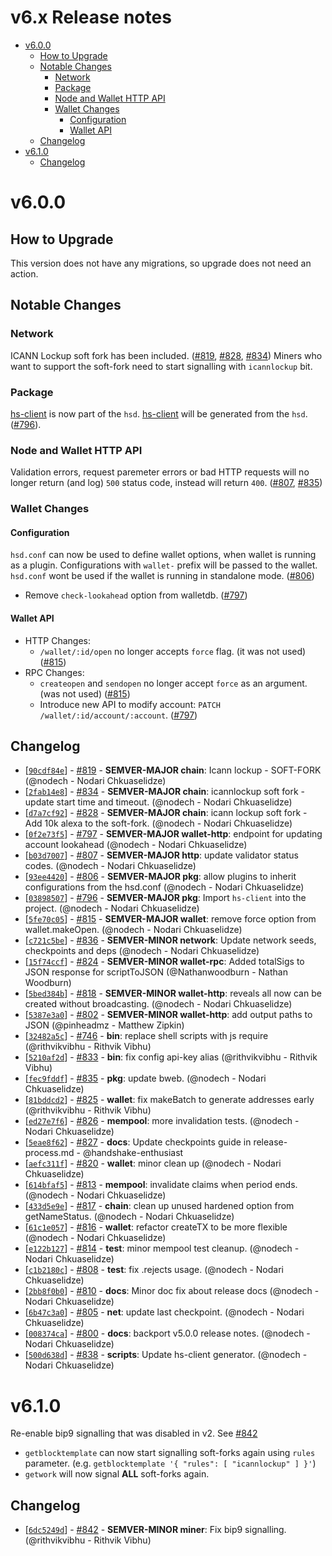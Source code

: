 v6.x Release notes
==================

<!-- toc -->

- [v6.0.0](#v600)
  * [How to Upgrade](#how-to-upgrade)
  * [Notable Changes](#notable-changes)
    + [Network](#network)
    + [Package](#package)
    + [Node and Wallet HTTP API](#node-and-wallet-http-api)
    + [Wallet Changes](#wallet-changes)
      - [Configuration](#configuration)
      - [Wallet API](#wallet-api)
  * [Changelog](#changelog)
- [v6.1.0](#v610)
  * [Changelog](#changelog-1)

<!-- tocstop -->

# v6.0.0
## How to Upgrade
  This version does not have any migrations, so upgrade does not need an action.

## Notable Changes
### Network
  ICANN Lockup soft fork has been included. ([#819](https://github.com/handshake-org/hsd/pull/819), [#828](https://github.com/handshake-org/hsd/pull/828), [#834](https://github.com/handshake-org/hsd/pull/834))
  Miners who want to support the soft-fork need to start signalling with `icannlockup` bit.

### Package
  [hs-client][hs-client] is now part of the `hsd`. [hs-client][hs-client] will be generated from the `hsd`. ([#796](https://github.com/handshake-org/hsd/pull/796)).

### Node and Wallet HTTP API
  Validation errors, request paremeter errors or bad HTTP requests will no
longer return (and log) `500` status code, instead will return `400`. ([#807](https://github.com/handshake-org/hsd/pull/807), [#835](https://github.com/handshake-org/hsd/pull/835))

### Wallet Changes
#### Configuration
  `hsd.conf` can now be used to define wallet options, when wallet is running as
a plugin. Configurations with `wallet-` prefix will be passed to the wallet.
`hsd.conf` wont be used if the wallet is running in standalone mode. ([#806](https://github.com/handshake-org/hsd/pull/806))

- Remove `check-lookahead` option from walletdb. ([#797](https://github.com/handshake-org/hsd/pull/797))

#### Wallet API

- HTTP Changes:
  - `/wallet/:id/open` no longer accepts `force` flag. (it was not used) ([#815](https://github.com/handshake-org/hsd/pull/815))
- RPC Changes:
  - `createopen` and `sendopen` no longer accept `force` as an argument. (was not used) ([#815](https://github.com/handshake-org/hsd/pull/815))
  - Introduce new API to modify account: `PATCH /wallet/:id/account/:account`. ([#797](https://github.com/handshake-org/hsd/pull/797))

## Changelog
  - \[[`90cdf84e`](https://github.com/handshake-org/hsd/commit/90cdf84e)] - [#819](https://github.com/handshake-org/hsd/pull/819) - **SEMVER-MAJOR chain**: Icann lockup - SOFT-FORK  (@nodech - Nodari Chkuaselidze)
  - \[[`2fab14e8`](https://github.com/handshake-org/hsd/commit/2fab14e8)] - [#834](https://github.com/handshake-org/hsd/pull/834) - **SEMVER-MAJOR chain**: icannlockup soft fork - update start time and timeout.  (@nodech - Nodari Chkuaselidze)
  - \[[`d7a7cf92`](https://github.com/handshake-org/hsd/commit/d7a7cf92)] - [#828](https://github.com/handshake-org/hsd/pull/828) - **SEMVER-MAJOR chain**: icann lockup soft fork - Add 10k alexa to the soft-fork.  (@nodech - Nodari Chkuaselidze)
  - \[[`0f2e73f5`](https://github.com/handshake-org/hsd/commit/0f2e73f5)] - [#797](https://github.com/handshake-org/hsd/pull/797) - **SEMVER-MAJOR wallet-http**: endpoint for updating account lookahead  (@nodech - Nodari Chkuaselidze)
  - \[[`b03d7007`](https://github.com/handshake-org/hsd/commit/b03d7007)] - [#807](https://github.com/handshake-org/hsd/pull/807) - **SEMVER-MAJOR http**: update validator status codes.  (@nodech - Nodari Chkuaselidze)
  - \[[`93ee4420`](https://github.com/handshake-org/hsd/commit/93ee4420)] - [#806](https://github.com/handshake-org/hsd/pull/806) - **SEMVER-MAJOR pkg**: allow plugins to inherit configurations from the hsd.conf  (@nodech - Nodari Chkuaselidze)
  - \[[`03898507`](https://github.com/handshake-org/hsd/commit/03898507)] - [#796](https://github.com/handshake-org/hsd/pull/796) - **SEMVER-MAJOR pkg**: Import `hs-client` into the project.  (@nodech - Nodari Chkuaselidze)
  - \[[`5fe70c05`](https://github.com/handshake-org/hsd/commit/5fe70c05)] - [#815](https://github.com/handshake-org/hsd/pull/815) - **SEMVER-MAJOR wallet**: remove force option from wallet.makeOpen.  (@nodech - Nodari Chkuaselidze)
  - \[[`c721c5be`](https://github.com/handshake-org/hsd/commit/c721c5be)] - [#836](https://github.com/handshake-org/hsd/pull/836) - **SEMVER-MINOR network**: Update network seeds, checkpoints and deps  (@nodech - Nodari Chkuaselidze)
  - \[[`15f74ccf`](https://github.com/handshake-org/hsd/commit/15f74ccf)] - [#824](https://github.com/handshake-org/hsd/pull/824) - **SEMVER-MINOR wallet-rpc**: Added totalSigs to JSON response for scriptToJSON (@Nathanwoodburn - Nathan Woodburn)
  - \[[`5bed384b`](https://github.com/handshake-org/hsd/commit/5bed384b)] - [#818](https://github.com/handshake-org/hsd/pull/818) - **SEMVER-MINOR wallet-http**: reveals all now can be created without broadcasting.  (@nodech - Nodari Chkuaselidze)
  - \[[`5387e3a0`](https://github.com/handshake-org/hsd/commit/5387e3a0)] - [#802](https://github.com/handshake-org/hsd/pull/802) - **SEMVER-MINOR wallet-http**: add output paths to JSON  (@pinheadmz - Matthew Zipkin)
  - \[[`32482a5c`](https://github.com/handshake-org/hsd/commit/32482a5c)] - [#746](https://github.com/handshake-org/hsd/pull/746) - **bin**: replace shell scripts with js require  (@rithvikvibhu - Rithvik Vibhu)
  - \[[`5210af2d`](https://github.com/handshake-org/hsd/commit/5210af2d)] - [#833](https://github.com/handshake-org/hsd/pull/833) - **bin**: fix config api-key alias  (@rithvikvibhu - Rithvik Vibhu)
  - \[[`fec9fddf`](https://github.com/handshake-org/hsd/commit/fec9fddf)] - [#835](https://github.com/handshake-org/hsd/pull/835) - **pkg**: update bweb.  (@nodech - Nodari Chkuaselidze)
  - \[[`81bddcd2`](https://github.com/handshake-org/hsd/commit/81bddcd2)] - [#825](https://github.com/handshake-org/hsd/pull/825) - **wallet**: fix makeBatch to generate addresses early  (@rithvikvibhu - Rithvik Vibhu)
  - \[[`ed27e7f6`](https://github.com/handshake-org/hsd/commit/ed27e7f6)] - [#826](https://github.com/handshake-org/hsd/pull/826) - **mempool**: more invalidation tests.  (@nodech - Nodari Chkuaselidze)
  - \[[`5eae8f62`](https://github.com/handshake-org/hsd/commit/5eae8f62)] - [#827](https://github.com/handshake-org/hsd/pull/827) - **docs**: Update checkpoints guide in release-process.md - @handshake-enthusiast
  - \[[`aefc311f`](https://github.com/handshake-org/hsd/commit/aefc311f)] - [#820](https://github.com/handshake-org/hsd/pull/820) - **wallet**: minor clean up  (@nodech - Nodari Chkuaselidze)
  - \[[`614bfaf5`](https://github.com/handshake-org/hsd/commit/614bfaf5)] - [#813](https://github.com/handshake-org/hsd/pull/813) - **mempool**: invalidate claims when period ends.  (@nodech - Nodari Chkuaselidze)
  - \[[`433d5e9e`](https://github.com/handshake-org/hsd/commit/433d5e9e)] - [#817](https://github.com/handshake-org/hsd/pull/817) - **chain**: clean up unused hardened option from getNameStatus.  (@nodech - Nodari Chkuaselidze)
  - \[[`61c1e057`](https://github.com/handshake-org/hsd/commit/61c1e057)] - [#816](https://github.com/handshake-org/hsd/pull/816) - **wallet**: refactor createTX to be more flexible  (@nodech - Nodari Chkuaselidze)
  - \[[`e122b127`](https://github.com/handshake-org/hsd/commit/e122b127)] - [#814](https://github.com/handshake-org/hsd/pull/814) - **test**: minor mempool test cleanup.  (@nodech - Nodari Chkuaselidze)
  - \[[`c1b2180c`](https://github.com/handshake-org/hsd/commit/c1b2180c)] - [#808](https://github.com/handshake-org/hsd/pull/808) - **test**: fix .rejects usage.  (@nodech - Nodari Chkuaselidze)
  - \[[`2bb8f0b0`](https://github.com/handshake-org/hsd/commit/2bb8f0b0)] - [#810](https://github.com/handshake-org/hsd/pull/810) - **docs**: Minor doc fix about release docs  (@nodech - Nodari Chkuaselidze)
  - \[[`6b47c3a0`](https://github.com/handshake-org/hsd/commit/6b47c3a0)] - [#805](https://github.com/handshake-org/hsd/pull/805) - **net**: update last checkpoint.  (@nodech - Nodari Chkuaselidze)
  - \[[`008374ca`](https://github.com/handshake-org/hsd/commit/008374ca)] - [#800](https://github.com/handshake-org/hsd/pull/800) - **docs**: backport v5.0.0 release notes.  (@nodech - Nodari Chkuaselidze)
  - \[[`500d638d`](https://github.com/handshake-org/hsd/commit/500d638d)] - [#838](https://github.com/handshake-org/hsd/pull/838) - **scripts**: Update hs-client generator.  (@nodech - Nodari Chkuaselidze)

[hs-client]: https://github.com/handshake-org/hs-client

# v6.1.0
Re-enable bip9 signalling that was disabled in v2. See [#842](https://github.com/handshake-org/hsd/pull/842)
- `getblocktemplate` can now start signalling soft-forks again using `rules` parameter. (e.g. `getblocktemplate '{ "rules": [ "icannlockup" ] }'`)
- `getwork` will now signal **ALL** soft-forks again.

## Changelog
  - \[[`6dc5249d`](https://github.com/handshake-org/hsd/commit/6dc5249d)] - [#842](https://github.com/handshake-org/hsd/pull/842) - **SEMVER-MINOR miner**: Fix bip9 signalling.  (@rithvikvibhu - Rithvik Vibhu)
